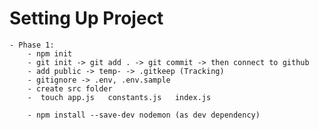 # Setting Up Project

    - Phase 1:
        - npm init
        - git init -> git add . -> git commit -> then connect to github
        - add public -> temp- -> .gitkeep (Tracking)
        - gitignore -> .env, .env.sample
        - create src folder
        -  touch app.js   constants.js   index.js
        
        - npm install --save-dev nodemon (as dev dependency)
